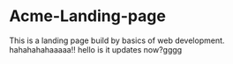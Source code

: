 # Acme-Landing-page
This is a landing page build by basics of web development.
hahahahahaaaaa!!
hello is it updates now?gggg

